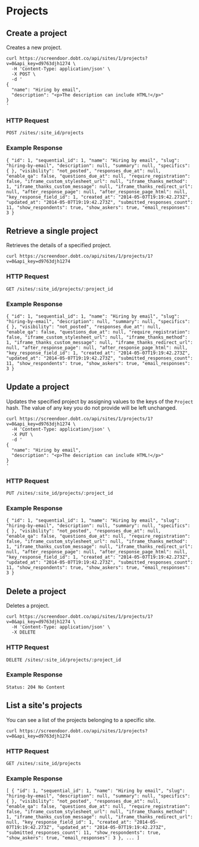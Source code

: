 # Projects

## Create a project

Creates a new project.

```shell
curl https://screendoor.dobt.co/api/sites/1/projects?v=0&api_key=d9763djh1274 \
  -H 'Content-Type: application/json' \
  -X POST \
  -d '
{
  "name": "Hiring by email",
  "description": "<p>The description can include HTML!</p>"
}
'
```

### HTTP Request

`POST /sites/:site_id/projects`

### Example Response

`{
  "id": 1,
  "sequential_id": 1,
  "name": "Hiring by email",
  "slug": "hiring-by-email",
  "description": null,
  "summary": null,
  "specifics": { },
  "visibility": "not_posted",
  "responses_due_at": null,
  "enable_qa": false,
  "questions_due_at": null,
  "require_registration": false,
  "iframe_custom_stylesheet_url": null,
  "iframe_thanks_method": 1,
  "iframe_thanks_custom_message": null,
  "iframe_thanks_redirect_url": null,
  "after_response_page": null,
  "after_response_page_html": null,
  "key_response_field_id": 1,
  "created_at": "2014-05-07T19:19:42.273Z",
  "updated_at": "2014-05-07T19:19:42.273Z",
  "submitted_responses_count": 11,
  "show_respondents": true,
  "show_askers": true,
  "email_responses": 3
}`

## Retrieve a single project

Retrieves the details of a specified project.

```shell
curl https://screendoor.dobt.co/api/sites/1/projects/1?v=0&api_key=d9763djh1274
```

### HTTP Request
`GET /sites/:site_id/projects/:project_id`

### Example Response
`{
  "id": 1,
  "sequential_id": 1,
  "name": "Hiring by email",
  "slug": "hiring-by-email",
  "description": null,
  "summary": null,
  "specifics": { },
  "visibility": "not_posted",
  "responses_due_at": null,
  "enable_qa": false,
  "questions_due_at": null,
  "require_registration": false,
  "iframe_custom_stylesheet_url": null,
  "iframe_thanks_method": 1,
  "iframe_thanks_custom_message": null,
  "iframe_thanks_redirect_url": null,
  "after_response_page": null,
  "after_response_page_html": null,
  "key_response_field_id": 1,
  "created_at": "2014-05-07T19:19:42.273Z",
  "updated_at": "2014-05-07T19:19:42.273Z",
  "submitted_responses_count": 11,
  "show_respondents": true,
  "show_askers": true,
  "email_responses": 3
}`

## Update a project

Updates the specified project by assigning values to the keys of the `Project` hash. The value of any key you do not provide will be left unchanged.

```shell
curl https://screendoor.dobt.co/api/sites/1/projects/1?v=0&api_key=d9763djh1274 \
  -H 'Content-Type: application/json' \
  -X PUT \
  -d '
{
  "name": "Hiring by email",
  "description": "<p>The description can include HTML!</p>"
}
'
```

### HTTP Request

`PUT /sites/:site_id/projects/:project_id`

### Example Response
`{
  "id": 1,
  "sequential_id": 1,
  "name": "Hiring by email",
  "slug": "hiring-by-email",
  "description": null,
  "summary": null,
  "specifics": { },
  "visibility": "not_posted",
  "responses_due_at": null,
  "enable_qa": false,
  "questions_due_at": null,
  "require_registration": false,
  "iframe_custom_stylesheet_url": null,
  "iframe_thanks_method": 1,
  "iframe_thanks_custom_message": null,
  "iframe_thanks_redirect_url": null,
  "after_response_page": null,
  "after_response_page_html": null,
  "key_response_field_id": 1,
  "created_at": "2014-05-07T19:19:42.273Z",
  "updated_at": "2014-05-07T19:19:42.273Z",
  "submitted_responses_count": 11,
  "show_respondents": true,
  "show_askers": true,
  "email_responses": 3
}`

## Delete a project

Deletes a project.

```shell
curl https://screendoor.dobt.co/api/sites/1/projects/1?v=0&api_key=d9763djh1274 \
  -H 'Content-Type: application/json' \
  -X DELETE
```

### HTTP Request

`DELETE /sites/:site_id/projects/:project_id`

### Example Response
`Status: 204 No Content`

## List a site's projects

You can see a list of the projects belonging to a specific site.

```shell
curl https://screendoor.dobt.co/api/sites/1/projects?v=0&api_key=d9763djh1274
```

### HTTP Request
`GET /sites/:site_id/projects`

### Example Response
`[
  {
    "id": 1,
    "sequential_id": 1,
    "name": "Hiring by email",
    "slug": "hiring-by-email",
    "description": null,
    "summary": null,
    "specifics": { },
    "visibility": "not_posted",
    "responses_due_at": null,
    "enable_qa": false,
    "questions_due_at": null,
    "require_registration": false,
    "iframe_custom_stylesheet_url": null,
    "iframe_thanks_method": 1,
    "iframe_thanks_custom_message": null,
    "iframe_thanks_redirect_url": null,
    "key_response_field_id": 1,
    "created_at": "2014-05-07T19:19:42.273Z",
    "updated_at": "2014-05-07T19:19:42.273Z",
    "submitted_responses_count": 11,
    "show_respondents": true,
    "show_askers": true,
    "email_responses": 3
  },
  ...
]`
